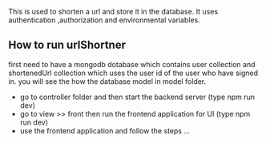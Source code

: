 This is used to shorten a url and store it in the database. It uses authentication ,authorization and environmental variables.

## How to run urlShortner
 first need to have a mongodb dotabase which contains user collection and shortenedUrl collection which uses the user id of the user who have signed in.
 you will see the how the database model in model folder.

 * go to controller folder and then start the backend server (type npm run dev)
 * go to view >> front then run the frontend application for UI (type npm run dev)
 * use the frontend application and follow the steps ...
